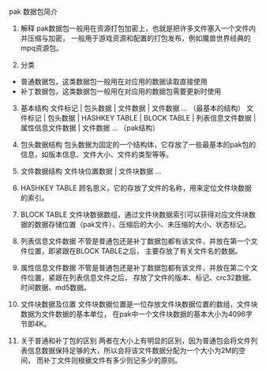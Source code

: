 pak 数据包简介

1. 解释
   pak数据包一般用在资源打包加密上，也就是把许多文件塞入一个文件内并压缩与加密，
   一般用于游戏资源和配置的打包发布，例如魔兽世界经典的mpq资源包。

2. 分类
  - 普通数据包，这类数据包一般用在对应用的数据读取直接使用
  - 补丁数据包，这类数据包一般用在对应用的数据包需要更新时使用

3. 基本结构
  文件标记 | 包头数据 | 文件数据 | 文件数据 ... （最基本的结构）
  文件标记 | 包头数据 | HASHKEY TABLE | BLOCK TABLE |  列表信息文件数据 | 属性信息文件数据 | 文件数据 ... （pak结构）

4. 包头数据结构
  包头数据为固定的一个结构体，它存放了一些最基本的pak包的信息，如版本信息、文件大小、文件的类型等等。

5. 文件数据结构
  文件块位置数据 | 文件块数据 ...

6. HASHKEY TABLE
  顾名思义，它的存放了文件的名称，用来定位文件块数据的索引。

7. BLOCK TABLE
  文件块数据数组，通过文件块数据索引可以获得对应文件块数据的数据存储位置（pak文件）、压缩后的大小、未压缩的大小、状态标记。

8. 列表信息文件数据
  不管是普通包还是补丁数据包都有该文件，并放在第一个文件位置，即紧跟在BLOCK TABLE之后，
  主要存放了有关文件名的数据。

9. 属性信息文件数据
  不管是普通包还是补丁数据包都有该文件，并放在第二个文件位置，紧跟在列表信息文件之后，
  存放了文件的版本、标记、crc32数据、时间数据、md5数据。

10. 文件块数据及位置
  文件块数据位置是一位存放文件块数据位置的数组，文件块数据为文件数据的基本单位，
  在pak中一个文件块数据的基本大小为4096字节即4K。

11. 关于普通和补丁包的区别
  两者在大小上有明显的区别，因为普通包会将文件列表信息数据保持足够的大，所以会将该文件数据分配为一个大小为2M的空间，
  而补丁文件则根据文件有多少则记多少的原则。
